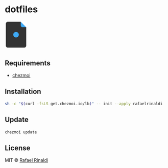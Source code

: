 [author]: https://rinaldi.io
[joel]: https://joelglovier.com
[chezmoi]: https://chezmoi.io

# dotfiles

[<img src="dotfiles.png" width="70">][joel]

## Requirements

- [chezmoi][chezmoi]

## Installation

```sh
sh -c "$(curl -fsLS get.chezmoi.io/lb)" -- init --apply rafaelrinaldi
```

## Update

```sh
chezmoi update
```

## License

MIT © [Rafael Rinaldi][author]
